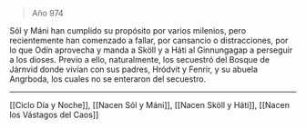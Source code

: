> Año 974

Sól y Máni han cumplido su propósito por varios milenios, pero recientemente han comenzado a fallar, por cansancio o distracciones, por lo que Odín aprovecha y manda a Sköll y a Háti al Ginnungagap a perseguir a los dioses. Previo a ello, naturalmente, los secuestró del Bosque de Járnvid donde vivían con sus padres, Hródvit y Fenrir, y su abuela Angrboda, los cuales no se enteraron del secuestro.

---

[[Ciclo Día y Noche]], [[Nacen Sól y Máni]], [[Nacen Sköll y Háti]], [[Nacen los Vástagos del Caos]]